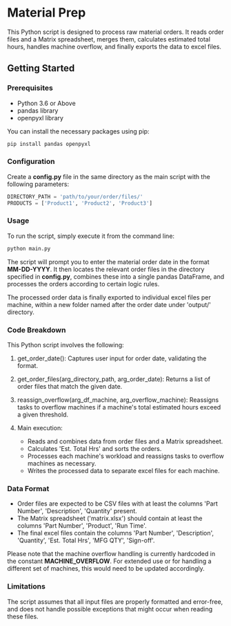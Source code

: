 # Material Prep
This Python script is designed to process raw material orders. It reads order files and a Matrix spreadsheet, merges them, calculates estimated total hours, handles machine overflow, and finally exports the data to excel files.

## Getting Started
### Prerequisites
* Python 3.6 or Above
* pandas library
* openpyxl library

You can install the necessary packages using pip:

```python
pip install pandas openpyxl
```

### Configuration
Create a **config.py** file in the same directory as the main script with the following parameters:

```python
DIRECTORY_PATH = 'path/to/your/order/files/'
PRODUCTS = ['Product1', 'Product2', 'Product3']
```

### Usage
To run the script, simply execute it from the command line:

```python
python main.py
```

The script will prompt you to enter the material order date in the format **MM-DD-YYYY**. It then locates the relevant order files in the directory specified in **config.py**, combines these into a single pandas DataFrame, and processes the orders according to certain logic rules.

The processed order data is finally exported to individual excel files per machine, within a new folder named after the order date under 'output/' directory.

### Code Breakdown
This Python script involves the following:
1. get_order_date(): Captures user input for order date, validating the format.

2. get_order_files(arg_directory_path, arg_order_date): Returns a list of order files that match the given date. 

3. reassign_overflow(arg_df_machine, arg_overflow_machine): Reassigns tasks to overflow machines if a machine's total estimated hours exceed a given threshold.

4. Main execution:

   * Reads and combines data from order files and a Matrix spreadsheet.
   * Calculates 'Est. Total Hrs' and sorts the orders.
   * Processes each machine's workload and reassigns tasks to overflow machines as necessary.
   * Writes the processed data to separate excel files for each machine.

### Data Format
* Order files are expected to be CSV files with at least the columns 'Part Number', 'Description', 'Quantity' present.
* The Matrix spreadsheet ('matrix.xlsx') should contain at least the columns 'Part Number', 'Product', 'Run Time'.
* The final excel files contain the columns 'Part Number', 'Description', 'Quantity', 'Est. Total Hrs', 'MFG QTY', 'Sign-off'.

Please note that the machine overflow handling is currently hardcoded in the constant **MACHINE_OVERFLOW**. For extended use or for handling a different set of machines, this would need to be updated accordingly.

### Limitations
The script assumes that all input files are properly formatted and error-free, and does not handle possible exceptions that might occur when reading these files.